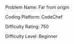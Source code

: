 Problem Name: Far from origin

Coding Platform: CodeChef

Difficulty Rating: 750

Difficulty Level: Beginner
